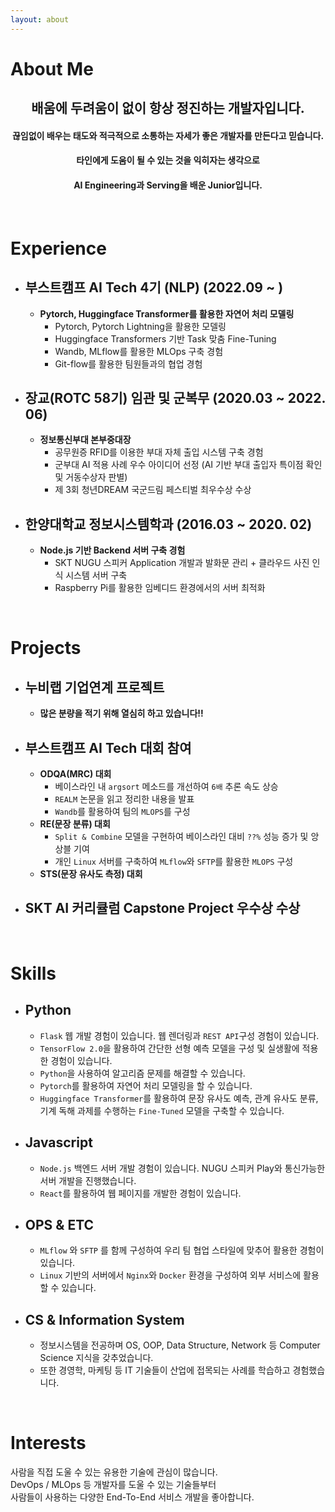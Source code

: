 ```yaml
---
layout: about 
---
```


# About Me

## <center>배움에 두려움이 없이 항상 정진하는 개발자입니다.</center>
#### <center>끊임없이 배우는 태도와 적극적으로 소통하는 자세가 좋은 개발자를 만든다고 믿습니다.</center>
#### <center>타인에게 도움이 될 수 있는 것을 익히자는 생각으로</center>
#### <center>AI Engineering과 Serving을 배운 Junior입니다.</center>


<br/>

# Experience
* ## 부스트캠프 AI Tech 4기 (NLP) (2022.09 ~ )
  * **Pytorch, Huggingface Transformer를 활용한 자연어 처리 모델링**
    * Pytorch, Pytorch Lightning을 활용한 모델링
    * Huggingface Transformers 기반 Task 맞춤 Fine-Tuning
    * Wandb, MLflow를 활용한 MLOps 구축 경험
    * Git-flow를 활용한 팀원들과의 협업 경험

* ## 장교(ROTC 58기) 임관 및 군복무 (2020.03 ~ 2022. 06)
  * **정보통신부대 본부중대장**
    * 공무원증 RFID를 이용한 부대 자체 출입 시스템 구축 경험
    * 군부대 AI 적용 사례 우수 아이디어 선정 (AI 기반 부대 출입자 특이점 확인 및 거동수상자 판별)
    * 제 3회 청년DREAM 국군드림 페스티벌 최우수상 수상

* ## 한양대학교 정보시스템학과 (2016.03 ~ 2020. 02)
  * **Node.js 기반 Backend 서버 구축 경험**
    * SKT NUGU 스피커 Application 개발과 발화문 관리 + 클라우드 사진 인식 시스템 서버 구축
    * Raspberry Pi를 활용한 임베디드 환경에서의 서버 최적화

<br/>

# Projects
- ## 누비랩 기업연계 프로젝트
  - **많은 분량을 적기 위해 열심히 하고 있습니다!!**
- ## 부스트캠프 AI Tech 대회 참여
  - **ODQA(MRC) 대회**
    - 베이스라인 내 `argsort` 메소드를 개선하여 `6배` 추론 속도 상승
    - `REALM` 논문을 읽고 정리한 내용을 발표
    - `Wandb`를 활용하여 팀의 `MLOPS`를 구성
  - **RE(문장 분류) 대회**
    - `Split & Combine` 모델을 구현하여 베이스라인 대비 `??%` 성능 증가 및 앙상블 기여
    - 개인 `Linux` 서버를 구축하여 `MLflow`와 `SFTP`를 활용한 `MLOPS` 구성
  - **STS(문장 유사도 측정) 대회**
- ## SKT AI 커리큘럼 Capstone Project 우수상 수상


<br/>

# Skills
- ## Python
    - `Flask` 웹 개발 경험이 있습니다. 웹 렌더링과 `REST API`구성 경험이 있습니다.
    - `TensorFlow 2.0`을 활용하여 간단한 선형 예측 모델을 구성 및 실생활에 적용한 경험이 있습니다.
    - `Python`을 사용하여 알고리즘 문제를 해결할 수 있습니다.
    - `Pytorch`를 활용하여 자연어 처리 모델링을 할 수 있습니다.
    - `Huggingface Transformer`를 활용하여 문장 유사도 예측, 관계 유사도 분류, 기계 독해 과제를 수행하는 `Fine-Tuned` 모델을 구축할 수 있습니다.
- ## Javascript
    - `Node.js` 백엔드 서버 개발 경험이 있습니다. NUGU 스피커 Play와 통신가능한 서버 개발을 진행했습니다.
    - `React`를 활용하여 웹 페이지를 개발한 경험이 있습니다.
- ## OPS & ETC
    - `MLflow` 와 `SFTP` 를 함께 구성하여 우리 팀 협업 스타일에 맞추어 활용한 경험이 있습니다.
    - `Linux` 기반의 서버에서 `Nginx`와 `Docker` 환경을 구성하여 외부 서비스에 활용할 수 있습니다.
- ## CS & Information System
    - 정보시스템을 전공하며 OS, OOP, Data Structure, Network 등 Computer Science 지식을 갖추었습니다.
    - 또한 경영학, 마케팅 등 IT 기술들이 산업에 접목되는 사례를 학습하고 경험했습니다.


<br/>

# Interests
사람을 직접 도울 수 있는 유용한 기술에 관심이 많습니다.
<br/>
DevOps / MLOps 등 개발자를 도울 수 있는 기술들부터
<br/>
사람들이 사용하는 다양한 End-To-End 서비스 개발을 좋아합니다.